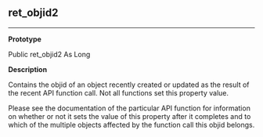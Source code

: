 ## ret_objid2

---

**Prototype**

Public ret_objid2 As Long

**Description**

Contains the objid of an object recently created or updated as the result of the recent API function call. Not all functions set this property value.

Please see the documentation of the particular API function for information on whether or not it sets the value of this property after it completes and to which of the multiple objects affected by the function call this objid belongs.